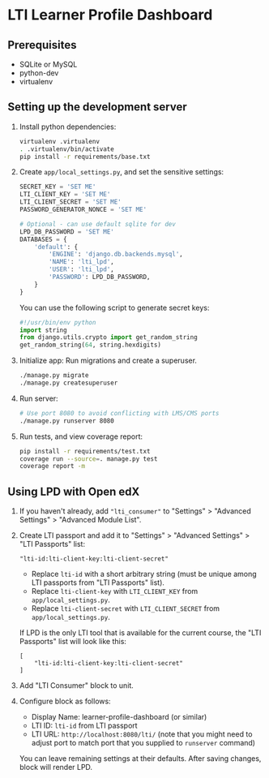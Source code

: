 LTI Learner Profile Dashboard
=============================

Prerequisites
-------------

* SQLite or MySQL
* python-dev
* virtualenv

Setting up the development server
---------------------------------

1. Install python dependencies:

    ```bash
    virtualenv .virtualenv
    . .virtualenv/bin/activate
    pip install -r requirements/base.txt
    ```

1. Create `app/local_settings.py`, and set the sensitive settings:

    ```python
    SECRET_KEY = 'SET ME'
    LTI_CLIENT_KEY = 'SET ME'
    LTI_CLIENT_SECRET = 'SET ME'
    PASSWORD_GENERATOR_NONCE = 'SET ME'

    # Optional - can use default sqlite for dev
    LPD_DB_PASSWORD = 'SET ME'
    DATABASES = {
        'default': {
            'ENGINE': 'django.db.backends.mysql',
            'NAME': 'lti_lpd',
            'USER': 'lti_lpd',
            'PASSWORD': LPD_DB_PASSWORD,
        }
    }
    ```

    You can use the following script to generate secret keys:

    ```python
    #!/usr/bin/env python
    import string
    from django.utils.crypto import get_random_string
    get_random_string(64, string.hexdigits)
    ```

1. Initialize app: Run migrations and create a superuser.

    ```bash
    ./manage.py migrate
    ./manage.py createsuperuser
    ```

1. Run server:

    ```bash
    # Use port 8080 to avoid conflicting with LMS/CMS ports
    ./manage.py runserver 8080
    ```

1. Run tests, and view coverage report:

    ```bash
    pip install -r requirements/test.txt
    coverage run --source=. manage.py test
    coverage report -m
    ```

Using LPD with Open edX
-----------------------

1. If you haven't already, add `"lti_consumer"` to "Settings" > "Advanced Settings" > "Advanced Module List".

1. Create LTI passport and add it to "Settings" > "Advanced Settings" > "LTI Passports" list:

    ```
    "lti-id:lti-client-key:lti-client-secret"
    ```

    * Replace `lti-id` with a short arbitrary string (must be unique among LTI passports from "LTI Passports" list).
    * Replace `lti-client-key` with `LTI_CLIENT_KEY` from `app/local_settings.py`.
    * Replace `lti-client-secret` with `LTI_CLIENT_SECRET` from `app/local_settings.py`.

    If LPD is the only LTI tool that is available for the current course, the "LTI Passports" list will look like this:

    ```
    [
        "lti-id:lti-client-key:lti-client-secret"
    ]
    ```

1. Add "LTI Consumer" block to unit.

1. Configure block as follows:

    * Display Name: learner-profile-dashboard (or similar)
    * LTI ID: `lti-id` from LTI passport
    * LTI URL: `http://localhost:8080/lti/` (note that you might need to adjust port to match port that you supplied to `runserver` command)

    You can leave remaining settings at their defaults. After saving changes, block will render LPD.
